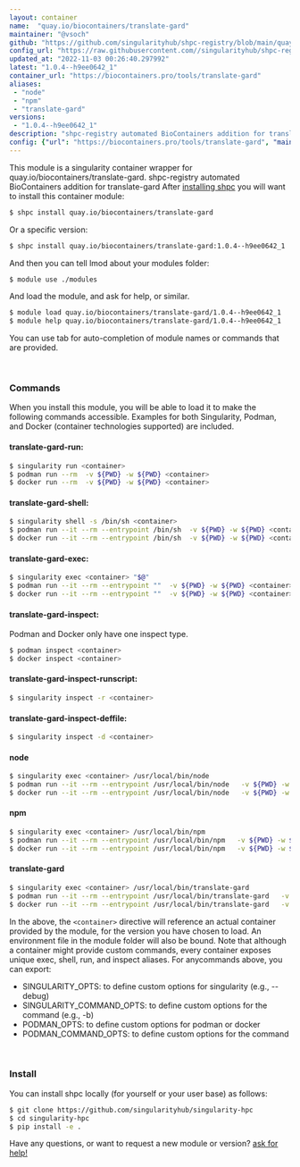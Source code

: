 ```yaml
---
layout: container
name:  "quay.io/biocontainers/translate-gard"
maintainer: "@vsoch"
github: "https://github.com/singularityhub/shpc-registry/blob/main/quay.io/biocontainers/translate-gard/container.yaml"
config_url: "https://raw.githubusercontent.com//singularityhub/shpc-registry/main/quay.io/biocontainers/translate-gard/container.yaml"
updated_at: "2022-11-03 00:26:40.297992"
latest: "1.0.4--h9ee0642_1"
container_url: "https://biocontainers.pro/tools/translate-gard"
aliases:
 - "node"
 - "npm"
 - "translate-gard"
versions:
 - "1.0.4--h9ee0642_1"
description: "shpc-registry automated BioContainers addition for translate-gard"
config: {"url": "https://biocontainers.pro/tools/translate-gard", "maintainer": "@vsoch", "description": "shpc-registry automated BioContainers addition for translate-gard", "latest": {"1.0.4--h9ee0642_1": "sha256:67918e31f6f90adee83f1ec68e6575f0a1a84916f6a659e62d4a6f72c177aba3"}, "tags": {"1.0.4--h9ee0642_1": "sha256:67918e31f6f90adee83f1ec68e6575f0a1a84916f6a659e62d4a6f72c177aba3"}, "docker": "quay.io/biocontainers/translate-gard", "aliases": {"node": "/usr/local/bin/node", "npm": "/usr/local/bin/npm", "translate-gard": "/usr/local/bin/translate-gard"}}
---
```


This module is a singularity container wrapper for quay.io/biocontainers/translate-gard.
shpc-registry automated BioContainers addition for translate-gard
After [installing shpc](#install) you will want to install this container module:


```bash
$ shpc install quay.io/biocontainers/translate-gard
```

Or a specific version:

```bash
$ shpc install quay.io/biocontainers/translate-gard:1.0.4--h9ee0642_1
```

And then you can tell lmod about your modules folder:

```bash
$ module use ./modules
```

And load the module, and ask for help, or similar.

```bash
$ module load quay.io/biocontainers/translate-gard/1.0.4--h9ee0642_1
$ module help quay.io/biocontainers/translate-gard/1.0.4--h9ee0642_1
```

You can use tab for auto-completion of module names or commands that are provided.

<br>

### Commands

When you install this module, you will be able to load it to make the following commands accessible.
Examples for both Singularity, Podman, and Docker (container technologies supported) are included.

#### translate-gard-run:

```bash
$ singularity run <container>
$ podman run --rm  -v ${PWD} -w ${PWD} <container>
$ docker run --rm  -v ${PWD} -w ${PWD} <container>
```

#### translate-gard-shell:

```bash
$ singularity shell -s /bin/sh <container>
$ podman run --it --rm --entrypoint /bin/sh  -v ${PWD} -w ${PWD} <container>
$ docker run --it --rm --entrypoint /bin/sh  -v ${PWD} -w ${PWD} <container>
```

#### translate-gard-exec:

```bash
$ singularity exec <container> "$@"
$ podman run --it --rm --entrypoint ""  -v ${PWD} -w ${PWD} <container> "$@"
$ docker run --it --rm --entrypoint ""  -v ${PWD} -w ${PWD} <container> "$@"
```

#### translate-gard-inspect:

Podman and Docker only have one inspect type.

```bash
$ podman inspect <container>
$ docker inspect <container>
```

#### translate-gard-inspect-runscript:

```bash
$ singularity inspect -r <container>
```

#### translate-gard-inspect-deffile:

```bash
$ singularity inspect -d <container>
```


#### node

```bash
$ singularity exec <container> /usr/local/bin/node
$ podman run --it --rm --entrypoint /usr/local/bin/node   -v ${PWD} -w ${PWD} <container> -c " $@"
$ docker run --it --rm --entrypoint /usr/local/bin/node   -v ${PWD} -w ${PWD} <container> -c " $@"
```


#### npm

```bash
$ singularity exec <container> /usr/local/bin/npm
$ podman run --it --rm --entrypoint /usr/local/bin/npm   -v ${PWD} -w ${PWD} <container> -c " $@"
$ docker run --it --rm --entrypoint /usr/local/bin/npm   -v ${PWD} -w ${PWD} <container> -c " $@"
```


#### translate-gard

```bash
$ singularity exec <container> /usr/local/bin/translate-gard
$ podman run --it --rm --entrypoint /usr/local/bin/translate-gard   -v ${PWD} -w ${PWD} <container> -c " $@"
$ docker run --it --rm --entrypoint /usr/local/bin/translate-gard   -v ${PWD} -w ${PWD} <container> -c " $@"
```



In the above, the `<container>` directive will reference an actual container provided
by the module, for the version you have chosen to load. An environment file in the
module folder will also be bound. Note that although a container
might provide custom commands, every container exposes unique exec, shell, run, and
inspect aliases. For anycommands above, you can export:

 - SINGULARITY_OPTS: to define custom options for singularity (e.g., --debug)
 - SINGULARITY_COMMAND_OPTS: to define custom options for the command (e.g., -b)
 - PODMAN_OPTS: to define custom options for podman or docker
 - PODMAN_COMMAND_OPTS: to define custom options for the command

<br>

### Install

You can install shpc locally (for yourself or your user base) as follows:

```bash
$ git clone https://github.com/singularityhub/singularity-hpc
$ cd singularity-hpc
$ pip install -e .
```

Have any questions, or want to request a new module or version? [ask for help!](https://github.com/singularityhub/singularity-hpc/issues)